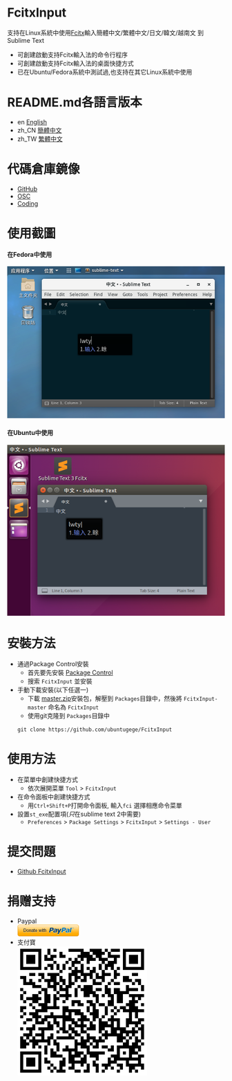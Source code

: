 # FcitxInput
支持在Linux系統中使用[Fcitx](https://fcitx-im.org)輸入簡體中文/繁體中文/日文/韓文/越南文 到 Sublime Text

- 可創建啟動支持Fcitx輸入法的命令行程序
- 可創建啟動支持Fcitx輸入法的桌面快捷方式
- 已在Ubuntu/Fedora系統中測試過,也支持在其它Linux系統中使用

# README.md各語言版本
- en [English](../README.md)
- zh_CN [簡體中文](README.zh_CN.md)
- zh_TW [繁體中文](README.zh_TW.md)

# 代碼倉庫鏡像
- [GitHub](https://github.com/ubuntugege/FcitxInput)
- [OSC](https://gitee.com/ubuntugege/FcitxInput)
- [Coding](https://coding.net/ubuntugege/FcitxInput)

# 使用截圖
#### 在Fedora中使用
![Work on OS X](https://raw.githubusercontent.com/ubuntugege/FcitxInput/shots/shots/sublime_fcitx_fedora.png)
#### 在Ubuntu中使用
![Work on Ubuntu](https://raw.githubusercontent.com/ubuntugege/FcitxInput/shots/shots/sublime_fcitx_ubuntu.png)

# 安裝方法
- 通過Package Control安裝
	- 首先要先安裝 [Package Control](https://packagecontrol.io/installation)
	- 搜索 `FcitxInput` 並安裝
- 手動下載安裝(以下任選一)
	- 下載 [master.zip](https://github.com/ubuntugege/FcitxInput/archive/master.zip)安裝包，解壓到 `Packages`目錄中，然後將 `FcitxInput-master` 命名為 `FcitxInput`
	- 使用git克隆到 `Packages`目錄中
	```
	git clone https://github.com/ubuntugege/FcitxInput
	```

# 使用方法
- 在菜單中創建快捷方式
	- 依次展開菜單 `Tool` > `FcitxInput`
- 在命令面板中創建快捷方式
	- 用`Ctrl+Shift+P`打開命令面板, 輸入`fci` 選擇相應命令菜單
- 設置`st_exe`配置項(*只*在sublime text 2中需要)
	- `Preferences` > `Package Settings` > `FcitxInput` > `Settings - User`

# 提交問題
- [Github FcitxInput](https://github.com/zam1024t/FcitxInput/issues)

# 捐赠支持
- Paypal
	<br> [![用Paypal捐贈](https://raw.githubusercontent.com/ubuntugege/FcitxInput/shots/shots/donate_via_paypal.png)](https://www.paypal.com/cgi-bin/webscr?cmd=_s-xclick&hosted_button_id=6J8DR2CCXPF9N)
- 支付寶
	<br> ![用支付寶捐贈](https://raw.githubusercontent.com/ubuntugege/FcitxInput/shots/shots/donate_via_alipay.png)
